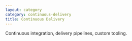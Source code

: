 ```yaml
---
layout: category
category: continuous-delivery
title: Continuous Delivery
---
```


Continuous integration, delivery pipelines, custom tooling.
